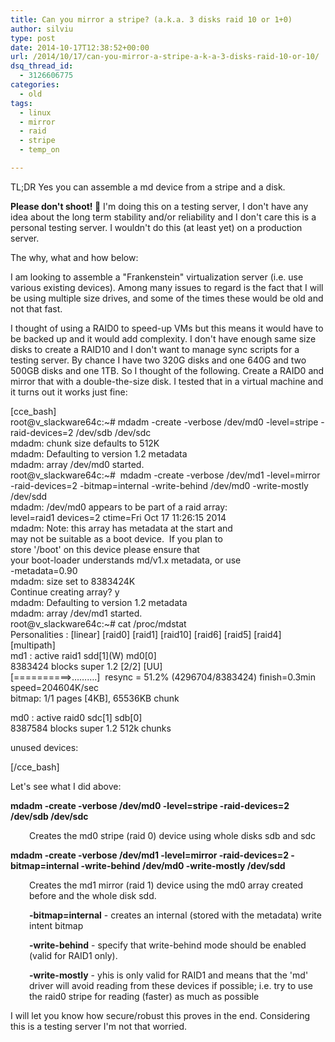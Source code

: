 ```yaml
---
title: Can you mirror a stripe? (a.k.a. 3 disks raid 10 or 1+0)
author: silviu
type: post
date: 2014-10-17T12:38:52+00:00
url: /2014/10/17/can-you-mirror-a-stripe-a-k-a-3-disks-raid-10-or-10/
dsq_thread_id:
  - 3126606775
categories:
  - old
tags:
  - linux
  - mirror
  - raid
  - stripe
  - temp_on

---
```

TL;DR Yes you can assemble a md device from a stripe and a disk.

**Please don't shoot! 🙂** I'm doing this on a testing server, I don't have any idea about the long term stability and/or reliability and I don't care this is a personal testing server. I wouldn't do this (at least yet) on a production server.

The why, what and how below:

I am looking to assemble a "Frankenstein" virtualization server (i.e. use various existing devices). Among many issues to regard is the fact that I will be using multiple size drives, and some of the times these would be old and not that fast.

I thought of using a RAID0 to speed-up VMs but this means it would have to be backed up and it would add complexity. I don't have enough same size disks to create a RAID10 and I don't want to manage sync scripts for a testing server. By chance I have two 320G disks and one 640G and two 500GB disks and one 1TB. So I thought of the following. Create a RAID0 and mirror that with a double-the-size disk. I tested that in a virtual machine and it turns out it works just fine:

[cce_bash]  
root@v_slackware64c:~# mdadm -create -verbose /dev/md0 -level=stripe -raid-devices=2 /dev/sdb /dev/sdc  
mdadm: chunk size defaults to 512K  
mdadm: Defaulting to version 1.2 metadata  
mdadm: array /dev/md0 started.  
root@v_slackware64c:~#  mdadm -create -verbose /dev/md1 -level=mirror -raid-devices=2 -bitmap=internal -write-behind /dev/md0 -write-mostly /dev/sdd  
mdadm: /dev/md0 appears to be part of a raid array:  
level=raid1 devices=2 ctime=Fri Oct 17 11:26:15 2014  
mdadm: Note: this array has metadata at the start and  
may not be suitable as a boot device.  If you plan to  
store '/boot' on this device please ensure that  
your boot-loader understands md/v1.x metadata, or use  
-metadata=0.90  
mdadm: size set to 8383424K  
Continue creating array? y  
mdadm: Defaulting to version 1.2 metadata  
mdadm: array /dev/md1 started.  
root@v_slackware64c:~# cat /proc/mdstat  
Personalities : \[linear\] \[raid0\] \[raid1\] \[raid10\] \[raid6\] \[raid5\] \[raid4\] \[multipath\]  
md1 : active raid1 sdd\[1\](W) md0[0]  
8383424 blocks super 1.2 \[2/2\] \[UU\]  
[==========>&#8230;&#8230;&#8230;.]  resync = 51.2% (4296704/8383424) finish=0.3min speed=204604K/sec  
bitmap: 1/1 pages [4KB], 65536KB chunk

md0 : active raid0 sdc[1] sdb[0]  
8387584 blocks super 1.2 512k chunks

unused devices: <none>

[/cce_bash]

Let's see what I did above:

 **mdadm -create -verbose /dev/md0 -level=stripe -raid-devices=2 /dev/sdb /dev/sdc**

<p style="padding-left: 30px">
  Creates the md0 stripe (raid 0) device using whole disks sdb and sdc
</p>

**mdadm -create -verbose /dev/md1 -level=mirror -raid-devices=2 -bitmap=internal -write-behind /dev/md0 -write-mostly /dev/sdd**

<p style="padding-left: 30px">
  Creates the md1 mirror (raid 1) device using the md0 array created before and the whole disk sdd.
</p>

<p style="padding-left: 30px">
  <strong>-bitmap=internal</strong> - creates an internal (stored with the metadata) write intent bitmap
</p>

<p style="padding-left: 30px">
  <strong>-write-behind</strong> - specify that write-behind mode should be enabled (valid for RAID1 only).
</p>

<p style="padding-left: 30px">
  <strong>-write-mostly</strong> - yhis is only valid for RAID1 and means that the 'md' driver will avoid reading from these devices if possible; i.e. try to use the raid0 stripe for reading (faster) as much as possible
</p>

I will let you know how secure/robust this proves in the end. Considering this is a testing server I'm not that worried.